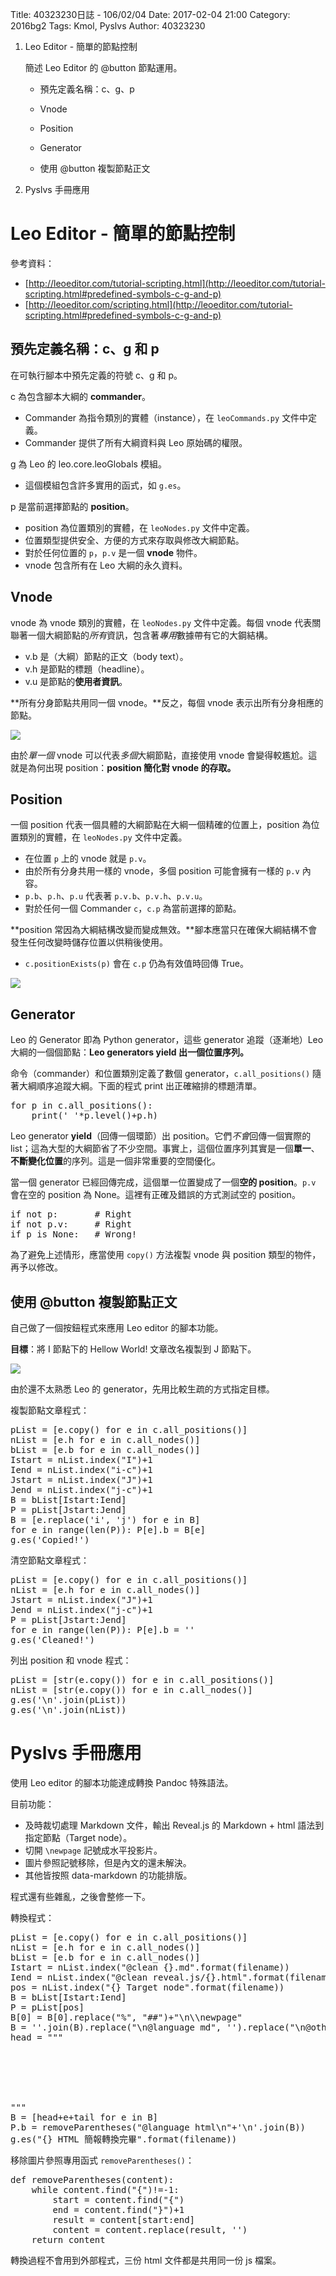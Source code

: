 Title: 40323230日誌 - 106/02/04
Date: 2017-02-04 21:00
Category: 2016bg2
Tags: Kmol, Pyslvs
Author: 40323230

1. Leo Editor - 簡單的節點控制

    簡述 Leo Editor 的 @button 節點運用。
    
    * 預先定義名稱：c、g、p
    
    * Vnode
    
    * Position
    
    * Generator
    
    * 使用 @button 複製節點正文

1. Pyslvs 手冊應用

<!-- PELICAN_END_SUMMARY -->

Leo Editor - 簡單的節點控制
===

參考資料：

+ [http://leoeditor.com/tutorial-scripting.html](http://leoeditor.com/tutorial-scripting.html#predefined-symbols-c-g-and-p)
+ [http://leoeditor.com/scripting.html](http://leoeditor.com/tutorial-scripting.html#predefined-symbols-c-g-and-p)

預先定義名稱：c、g 和 p
---

在可執行腳本中預先定義的符號 c、g 和 p。

c 為包含腳本大綱的 **commander**。

- Commander 為指令類別的實體（instance），在 `leoCommands.py` 文件中定義。
- Commander 提供了所有大綱資料與 Leo 原始碼的權限。

g 為 Leo 的 leo.core.leoGlobals 模組。

- 這個模組包含許多實用的函式，如 `g.es`。

p 是當前選擇節點的 **position**。

- position 為位置類別的實體，在 `leoNodes.py` 文件中定義。
- 位置類型提供安全、方便的方式來存取與修改大綱節點。
- 對於任何位置的 `p`，`p.v` 是一個 **vnode** 物件。
- vnode 包含所有在 Leo 大綱的永久資料。

Vnode
---

vnode 為 vnode 類別的實體，在 `leoNodes.py` 文件中定義。每個 vnode 代表關聯著一個大綱節點的*所有*資訊，包含著*專用*數據帶有它的大鋼結構。

- v.b 是（大綱）節點的正文（body text）。
- v.h 是節點的標題（headline）。
- v.u 是節點的**使用者資訊**。

**所有分身節點共用同一個 vnode。**反之，每個 vnode 表示出所有分身相應的節點。

![](https://raw.githubusercontent.com/coursemdetw/project_site_files/gh-pages/files/2016spring/g2/Python_solvespace/0204_01.png)

由於*單一個* vnode 可以代表*多個*大綱節點，直接使用 vnode 會變得較尷尬。這就是為何出現 position：**position 簡化對 vnode 的存取。**

Position
---

一個 position 代表一個具體的大綱節點在大綱一個精確的位置上，position 為位置類別的實體，在 `leoNodes.py` 文件中定義。

- 在位置 `p` 上的 vnode 就是 `p.v`。
- 由於所有分身共用一樣的 vnode，多個 position 可能會擁有一樣的 `p.v` 內容。
- `p.b`、`p.h`、`p.u` 代表著 `p.v.b`、`p.v.h`、`p.v.u`。
- 對於任何一個 Commander `c`，`c.p` 為當前選擇的節點。

**position 常因為大綱結構改變而變成無效。**腳本應當只在確保大綱結構不會發生任何改變時儲存位置以供稍後使用。

- `c.positionExists(p)` 會在 `c.p` 仍為有效值時回傳 True。

![](https://raw.githubusercontent.com/coursemdetw/project_site_files/gh-pages/files/2016spring/g2/Python_solvespace/0204_02.png)

Generator
---

Leo 的 Generator 即為 Python generator，這些 generator 追蹤（逐漸地）Leo 大綱的一個個節點：**Leo generators yield 出一個位置序列。**

命令（commander）和位置類別定義了數個 generator，`c.all_positions()` 隨著大綱順序追蹤大綱。下面的程式 print 出正確縮排的標題清單。

<pre class="brush: python">
for p in c.all_positions():
    print(' '*p.level()+p.h)
</pre>

Leo generator **yield**（回傳一個環節）出 position。它們*不會*回傳一個實際的 list；這為大型的大綱節省了不少空間。事實上，這個位置序列其實是一個**單一**、**不斷變化位置**的序列。這是一個非常重要的空間優化。

當一個 generator 已經回傳完成，這個單一位置變成了一個**空的 position**。`p.v` 會在空的 position 為 None。這裡有正確及錯誤的方式測試空的 position。

<pre class="brush: python">
if not p:       # Right
if not p.v:     # Right
if p is None:   # Wrong!
</pre>

為了避免上述情形，應當使用 `copy()` 方法複製 vnode 與 position 類型的物件，再予以修改。

使用 @button 複製節點正文
---

自己做了一個按鈕程式來應用 Leo editor 的腳本功能。

**目標**：將 I 節點下的 Hellow World! 文章改名複製到 J 節點下。

![](https://raw.githubusercontent.com/coursemdetw/project_site_files/gh-pages/files/2016spring/g2/Python_solvespace/0204_03.png)

由於還不太熟悉 Leo 的 generator，先用比較生疏的方式指定目標。

複製節點文章程式：

<pre class="brush: python">
pList = [e.copy() for e in c.all_positions()]
nList = [e.h for e in c.all_nodes()]
bList = [e.b for e in c.all_nodes()]
Istart = nList.index("I")+1
Iend = nList.index("i-c")+1
Jstart = nList.index("J")+1
Jend = nList.index("j-c")+1
B = bList[Istart:Iend]
P = pList[Jstart:Jend]
B = [e.replace('i', 'j') for e in B]
for e in range(len(P)): P[e].b = B[e]
g.es('Copied!')
</pre>

清空節點文章程式：

<pre class="brush: python">
pList = [e.copy() for e in c.all_positions()]
nList = [e.h for e in c.all_nodes()]
Jstart = nList.index("J")+1
Jend = nList.index("j-c")+1
P = pList[Jstart:Jend]
for e in range(len(P)): P[e].b = ''
g.es('Cleaned!')
</pre>

列出 position 和 vnode 程式：

<pre class="brush: python">
pList = [str(e.copy()) for e in c.all_positions()]
nList = [str(e.copy()) for e in c.all_nodes()]
g.es('\n'.join(pList))
g.es('\n'.join(nList))
</pre>

Pyslvs 手冊應用
===

使用 Leo editor 的腳本功能達成轉換 Pandoc 特殊語法。

目前功能：

- 及時裁切處理 Markdown 文件，輸出 Reveal.js 的 Markdown + html 語法到指定節點（Target node）。
- 切開 `\newpage` 記號成水平投影片。
- 圖片參照記號移除，但是內文的還未解決。
- 其他皆按照 data-markdown 的功能排版。

程式還有些雜亂，之後會整修一下。

轉換程式：

<pre class="brush: python">
pList = [e.copy() for e in c.all_positions()]
nList = [e.h for e in c.all_nodes()]
bList = [e.b for e in c.all_nodes()]
Istart = nList.index("@clean {}.md".format(filename))
Iend = nList.index("@clean reveal.js/{}.html".format(filename))
pos = nList.index("{} Target node".format(filename))
B = bList[Istart:Iend]
P = pList[pos]
B[0] = B[0].replace("%", "##")+"\n\\newpage"
B = ''.join(B).replace("\n@language md", '').replace("\n@others", '').split("\n\n\\newpage")
head = """<section>
<section data-markdown data-separator="^\\n<!--===-->\\n">
<script type="text/template">"""
tail = """
</script>
</section>
</section>
"""
B = [head+e+tail for e in B]
P.b = removeParentheses("@language html\n"+'\n'.join(B))
g.es("{} HTML 簡報轉換完畢".format(filename))
</pre>

移除圖片參照專用函式 `removeParentheses()`：

<pre class="brush: python">
def removeParentheses(content):
    while content.find("{")!=-1:
        start = content.find("{")
        end = content.find("}")+1
        result = content[start:end]
        content = content.replace(result, '')
    return content
</pre>

轉換過程不會用到外部程式，三份 html 文件都是共用同一份 js 檔案。